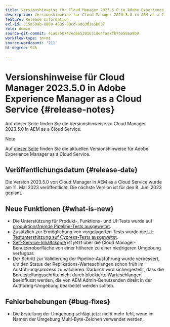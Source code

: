 ```yaml
---
title: Versionshinweise für Cloud Manager 2023.5.0 in Adobe Experience Manager as a Cloud Service
description: Versionshinweise für Cloud Manager 2023.5.0 in AEM as a Cloud Service.
feature: Release Information
exl-id: 315a50ab-8860-4835-80cd-9863d1a5b637
role: Admin
source-git-commit: 41a67b0747ed665291631de4faa7fb7bb50aa9b9
workflow-type: tm+mt
source-wordcount: '211'
ht-degree: 94%

---
```


# Versionshinweise für Cloud Manager 2023.5.0 in Adobe Experience Manager as a Cloud Service {#release-notes}

Auf dieser Seite finden Sie die Versionshinweise zu Cloud Manager 2023.5.0 in AEM as a Cloud Service.

>[!NOTE]
>
>Auf [dieser Seite](/help/release-notes/release-notes-cloud/release-notes-current.md) finden Sie die aktuellen Versionshinweise für Adobe Experience Manager as a Cloud Service.

## Veröffentlichungsdatum {#release-date}

Die Version 2023.5.0 von Cloud Manager in AEM as a Cloud Service wurde am 11. Mai 2023 veröffentlicht. Die nächste Version ist für den 8. Juni 2023 geplant.

## Neue Funktionen {#what-is-new}

* Die Unterstützung für Produkt-, Funktions- und UI-Tests wurde auf [produktionsfremde Pipeline-Tests ausgeweitet](/help/implementing/cloud-manager/configuring-pipelines/configuring-non-production-pipelines.md).
* Zusätzlich zur Ermöglichung von vorgelagerten Tests wurde die [UI-Testunterstützung auf Cypress-Tests ausgeweitet](/help/implementing/cloud-manager/ui-testing.md).
* [Self-Service-Inhaltskopie](/help/implementing/developing/tools/content-copy.md) ist jetzt über die Cloud Manager-Benutzeroberfläche von einer höheren zu einer niedrigeren Umgebung verfügbar. 
* Der Schritt zur Validierung der Pipeline-Ausführung wurde verbessert, um den Status der Replikations-Warteschlangen schon früh im Ausführungsprozess zu validieren. Dadurch wird sichergestellt, dass die Bereitstellungsschritte nicht durch blockierte Warteschlangen beeinflusst werden, die von AEM Admin-Benutzenden direkt in der Authoring-Umgebung bearbeitet werden sollten.

## Fehlerbehebungen {#bug-fixes}

* Die Erstellung der Umgebung schlägt jetzt nicht mehr fehl, wenn im Namen der Umgebung Multi-Byte-Zeichen verwendet werden.
